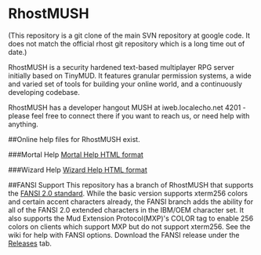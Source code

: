 RhostMUSH
=========

(This repository is a git clone of the main SVN repository at google code. It does not match the official rhost git repository which is a long time out of date.)

RhostMUSH is a security hardened text-based multiplayer RPG server initially based on TinyMUD. It features granular permission systems, a wide and varied set of tools for building your online world, and a continuously developing codebase.

RhostMUSH has a developer hangout MUSH at iweb.localecho.net 4201 - please feel free to connect there if you want to reach us, or need help with anything.

##Online help files for RhostMUSH exist.

###Mortal Help
[Mortal Help HTML format][1]

###Wizard Help
[Wizard Help HTML format][1]

##FANSI Support
This repository has a branch of RhostMUSH that supports the [FANSI 2.0 standard][4]. While the basic version supports xterm256 colors and certain accent characters already, the FANSI branch adds the ability for all of the FANSI 2.0 extended characters in the IBM/OEM character set. It also supports the Mud Extension Protocol(MXP)'s COLOR tag to enable 256 colors on clients which support MXP but do not support xterm256. See the wiki for help with FANSI options. Download the FANSI release under the [Releases][3] tab.


[1]: http://rhostmush.com/autohelp/help.html "Mortal Help"
[2]: http://rhostmush.com/autohelp/wizhelp.html "Wizard Help"
[3]: https://github.com/damccull/RhostMUSH/releases "Releases"
[4]: http://fansi.org/Specification.aspx "FANSI 2.0 Specification"